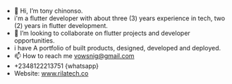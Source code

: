 - 👋 Hi, I’m tony chinonso.
- i'm a flutter developer with about three (3) years experience in tech, two (2) years in flutter development.
- 💞️ I’m looking to collaborate on flutter projects and developer opportunities.
- i have A portfolio of built products, designed, developed and deployed.
- 📫 How to reach me vowsnig@gmail.com
- +2348122213751 {whatsapp}
- Website: www.rilatech.co
<!---
bashtoc/bashtoc is a ✨ special ✨ repository because its `README.md` (this file) appears on your GitHub profile.
You can click the Preview link to take a look at your changes.
--->
